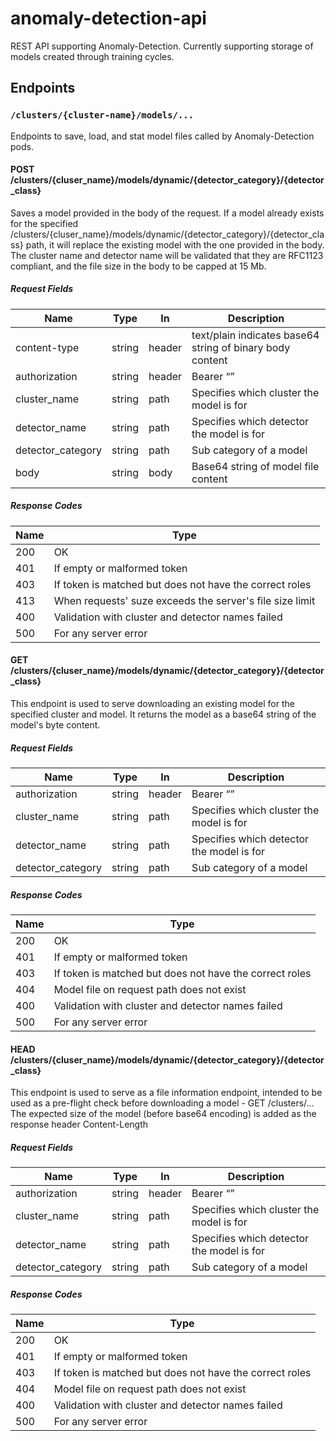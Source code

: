 # anomaly-detection-api

REST API supporting Anomaly-Detection. Currently supporting storage of models created through training cycles.

## Endpoints

### `/clusters/{cluster-name}/models/...`

Endpoints to save, load, and stat model files called by Anomaly-Detection pods.

#### POST /clusters/{cluser_name}/models/dynamic/{detector_category}/{detector_class} 

Saves a model provided in the body of the request. If a model already exists for the specified  /clusters/{cluser_name}/models/dynamic/{detector_category}/{detector_class} path, it will replace the existing model with the one provided in the body.  The cluster name and detector name will be validated that they are RFC1123 compliant, and the file size in the body to be capped at 15 Mb.

##### Request Fields

| Name              | Type   | In     | Description                                               |
|-------------------|--------|--------|-----------------------------------------------------------|
| content-type      | string | header | text/plain indicates base64 string of binary body content |
| authorization     | string | header | Bearer “<service-account-token>”                          |
| cluster_name      | string | path   | Specifies which cluster the model is for                  |
| detector_name     | string | path   | Specifies which detector the model is for                 |
| detector_category | string | path   | Sub category of a model                                   |
| body              | string | body   | Base64 string of model file content                       |

##### Response Codes

| Name | Type                                                     |
|------|----------------------------------------------------------|
| 200  | OK                                                       |
| 401  | If empty or malformed token                              |
| 403  | If token is matched but does not have the correct roles  |
| 413  | When requests' suze exceeds the server's file size limit |
| 400  | Validation with cluster and detector names failed        |
| 500  | For any server error                                     |

#### GET /clusters/{cluser_name}/models/dynamic/{detector_category}/{detector_class} 

This endpoint is used to serve downloading an existing model for the specified cluster and model.  It returns the model as a base64 string of the model's byte content. 

##### Request Fields

| Name              | Type   | In     | Description                                               |
|-------------------|--------|--------|-----------------------------------------------------------|
| authorization     | string | header | Bearer “<service-account-token>”                          |
| cluster_name      | string | path   | Specifies which cluster the model is for                  |
| detector_name     | string | path   | Specifies which detector the model is for                 |
| detector_category | string | path   | Sub category of a model                                   |

##### Response Codes

| Name | Type                                                     |
|------|----------------------------------------------------------|
| 200  | OK                                                       |
| 401  | If empty or malformed token                              |
| 403  | If token is matched but does not have the correct roles  |
| 404  | Model file on request path does not exist                |
| 400  | Validation with cluster and detector names failed        |
| 500  | For any server error                                     |

#### HEAD /clusters/{cluser_name}/models/dynamic/{detector_category}/{detector_class} 

This endpoint is used to serve as a file information endpoint, intended to be used as a pre-flight check before downloading a model - GET /clusters/…  The expected size of the model (before base64 encoding) is added as the response header Content-Length

##### Request Fields

| Name              | Type   | In     | Description                                               |
|-------------------|--------|--------|-----------------------------------------------------------|
| authorization     | string | header | Bearer “<service-account-token>”                          |
| cluster_name      | string | path   | Specifies which cluster the model is for                  |
| detector_name     | string | path   | Specifies which detector the model is for                 |
| detector_category | string | path   | Sub category of a model                                   |

##### Response Codes

| Name | Type                                                     |
|------|----------------------------------------------------------|
| 200  | OK                                                       |
| 401  | If empty or malformed token                              |
| 403  | If token is matched but does not have the correct roles  |
| 404  | Model file on request path does not exist                |
| 400  | Validation with cluster and detector names failed        |
| 500  | For any server error                                     |